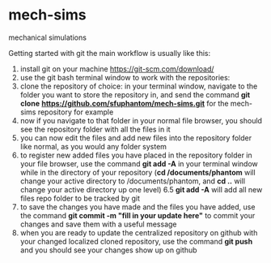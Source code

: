 # mech-sims
mechanical simulations

Getting started with git
the main workflow is usually like this:

1. install git on your machine https://git-scm.com/download/
2. use the git bash terminal window to work with the repositories:
3. clone the repository of choice: in your terminal window, navigate to the folder you want to store the repository in, and send the command **git clone** **https://github.com/sfuphantom/mech-sims.git** for the mech-sims repository for example
4. now if you navigate to that folder in your normal file browser, you should see the repository folder with all the files in it
5. you can now edit the files and add new files into the repository folder like normal, as you would any folder system
6. to register new added files you have placed in the repository folder in your file browser, use the command **git add -A** in your terminal window while in the directory of your repository (**cd /documents/phantom** will change your active directory to /documents/phantom, and **cd ..** will change your active directory up one level)
6.5 **git add -A** will add all new files repo folder to be tracked by git
7. to save the changes you have made and the files you have added, use the command **git commit -m "fill in your update here"** to commit your changes and save them with a useful message
8. when you are ready to update the centralized repository on github with your changed localized cloned repository, use the command **git push** and you should see your changes show up on github

